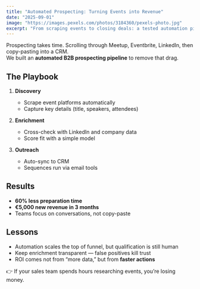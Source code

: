 ```yaml
---
title: "Automated Prospecting: Turning Events into Revenue"
date: "2025-09-01"
image: "https://images.pexels.com/photos/3184360/pexels-photo.jpg"
excerpt: "From scraping events to closing deals: a tested automation pipeline that saves 60% prep time and generated €5,000+ in 3 months."
---
```


Prospecting takes time. Scrolling through Meetup, Eventbrite, LinkedIn, then copy-pasting into a CRM.  
We built an **automated B2B prospecting pipeline** to remove that drag.

## The Playbook

1. **Discovery**  
   - Scrape event platforms automatically  
   - Capture key details (title, speakers, attendees)

2. **Enrichment**  
   - Cross-check with LinkedIn and company data  
   - Score fit with a simple model

3. **Outreach**  
   - Auto-sync to CRM  
   - Sequences run via email tools

## Results

- **60% less preparation time**  
- **€5,000 new revenue in 3 months**  
- Teams focus on conversations, not copy-paste

## Lessons

- Automation scales the top of funnel, but qualification is still human  
- Keep enrichment transparent — false positives kill trust  
- ROI comes not from “more data,” but from **faster actions**  

👉 If your sales team spends hours researching events, you’re losing money.
